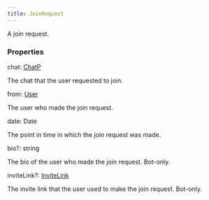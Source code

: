 ```yaml
---
title: JoinRequest
---
```


A join request.

### Properties

<div class="flex flex-col gap-3"><div><div class="flex gap-2"><div class="font-mono p" id="p_chat" data-anchor><span class="font-bold">chat</span><span class="opacity-50">:</span> <a href="/types/chatp"  >ChatP</a></div></div><div class="pl-3"><div class="no-margin">

The chat that the user requested to join.

</div></div></div><div><div class="flex gap-2"><div class="font-mono p" id="p_from" data-anchor><span class="font-bold">from</span><span class="opacity-50">:</span> <a href="/types/user"  >User</a></div></div><div class="pl-3"><div class="no-margin">

The user who made the join request.

</div></div></div><div><div class="flex gap-2"><div class="font-mono p" id="p_date" data-anchor><span class="font-bold">date</span><span class="opacity-50">:</span> <span href="/">Date</span></div></div><div class="pl-3"><div class="no-margin">

The point in time in which the join request was made.

</div></div></div><div><div class="flex gap-2"><div class="font-mono p" id="p_bio" data-anchor><span class="font-bold">bio</span><span class="opacity-50"><span title="Optional" class="cursor-help">?</span>:</span> <span>string</span></div></div><div class="pl-3"><div class="no-margin">

The bio of the user who made the join request. Bot-only.

</div></div></div><div><div class="flex gap-2"><div class="font-mono p" id="p_inviteLink" data-anchor><span class="font-bold">inviteLink</span><span class="opacity-50"><span title="Optional" class="cursor-help">?</span>:</span> <a href="/types/invitelink"  >InviteLink</a></div></div><div class="pl-3"><div class="no-margin">

The invite link that the user used to make the join request. Bot-only.

</div></div></div></div>

